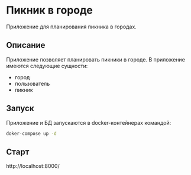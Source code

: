 # Пикник в городе
Приложение для планирования пикника в городах. 

## Описание
Приложение позволяет планировать пикники в городе. 
В приложение имеются следующие сущности:
- город
- пользователь
- пикник

## Запуск
Приложение и БД запускаются в docker-контейнерах командой:
```bash
doker-compose up -d
```

## Старт
http://localhost:8000/
